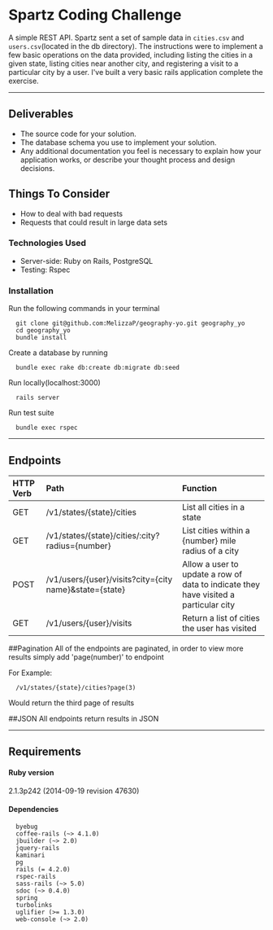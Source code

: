 Spartz Coding Challenge
=======================

A simple REST API.  Spartz sent a set of sample data in `cities.csv` and `users.csv`(located in the db directory). The instructions were to implement a few basic operations on the data provided, including listing the cities in a given state, listing cities near another city, and registering a visit to a particular city by a user.  I've built a very basic rails application complete the exercise.  

---

## Deliverables

- The source code for your solution.
- The database schema you use to implement your solution.
- Any additional documentation you feel is necessary to explain how your application works, or describe your thought process and design decisions.

## Things To Consider

- How to deal with bad requests
- Requests that could result in large data sets

### Technologies Used
  * Server-side: Ruby on Rails, PostgreSQL
  * Testing: Rspec

### Installation
Run the following commands in your terminal
```
  git clone git@github.com:MelizzaP/geography-yo.git geography_yo
  cd geography_yo
  bundle install
```
Create a database by running
```
  bundle exec rake db:create db:migrate db:seed
```
  
Run locally(localhost:3000)
```
  rails server
```
  
Run test suite
```
  bundle exec rspec
```
---
Endpoints
---------
| HTTP Verb | Path                                                   | Function                                                                             |
| :-------- |:-------------------------------------------------------| :------------------------------------------------------------------------------------|
| GET       | /v1/states/{state}/cities                              | List all cities in a state                                                           |
| GET       | /v1/states/{state}/cities/:city?radius={number}        | List cities within a {number} mile radius of a city                                  |
| POST      | /v1/users/{user}/visits?city={city name}&state={state} | Allow a user to update a row of data to indicate they have visited a particular city |
| GET       | /v1/users/{user}/visits                                | Return a list of cities the user has visited                                         |
  
##Pagination
All of the endpoints are paginated, in order to view more results simply add 'page(number)' to endpoint

For Example:
```
  /v1/states/{state}/cities?page(3)
``` 
Would return the third page of results

##JSON
All endpoints return results in JSON

---
Requirements
------------

#### Ruby version
2.1.3p242 (2014-09-19 revision 47630)

#### Dependencies
```
  byebug
  coffee-rails (~> 4.1.0)
  jbuilder (~> 2.0)
  jquery-rails
  kaminari
  pg
  rails (= 4.2.0)
  rspec-rails
  sass-rails (~> 5.0)
  sdoc (~> 0.4.0)
  spring
  turbolinks
  uglifier (>= 1.3.0)
  web-console (~> 2.0)
```  


